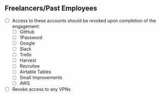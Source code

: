 ## Freelancers/Past Employees
- [ ] Access to these accounts should be revoked upon completion of the engagement:
  - [ ] GitHub
  - [ ] 1Password
  - [ ] Google
  - [ ] Slack
  - [ ] Trello
  - [ ] Harvest
  - [ ] Recruitee
  - [ ] Airtable Tables
  - [ ] Small Improvements
  - [ ] AWS

- [ ] Revoke access to any VPNs

